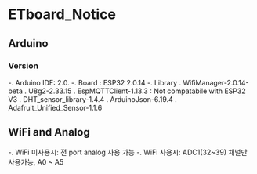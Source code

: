 # ETboard_Notice
## Arduino
### Version
-. Arduino IDE: 2.0.
-. Board : ESP32 2.0.14
-. Library
 . WifiManager-2.0.14-beta
 . U8g2-2.33.15
 . EspMQTTClient-1.13.3 : Not compatabile with ESP32 V3
 . DHT_sensor_library-1.4.4
 . ArduinoJson-6.19.4
 . Adafruit_Unified_Sensor-1.1.6

## WiFi and Analog
-. WiFi 미사용시: 전 port analog 사용 가능
-. WiFi 사용시: ADC1(32~39) 채널만 사용가능, A0 ~ A5
